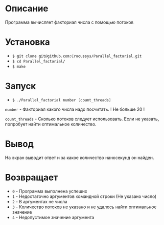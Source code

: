 # Описание

Программа вычисляет факториал числа с помощью потоков

# Установка

- `$ git clone git@github.com:Crocussys/Parallel_factorial.git`
- `$ cd Parallel_factorial/`
- `$ make`

# Запуск

- `$ ./Parallel_factorial number [count_threads]`

`number` - Факториал какого числа надо посчитать. ! Не больше 20 !

`count_threads` - Сколько потоков следует использовать. Если не указать, попробует найти оптимальное количество.

# Вывод

На экран выводит ответ и за какое количество наносекунд он найден.

# Возвращает

- `0` - Программа выполнена успешно
- `1` - Недостаточно аргументов командной строки (Не указано число)
- `2` - В аргументах не числа
- `3` - Количество потоков не указано и не удалось найти оптимальное значение
- `4` - Недопустимое значение аргумента
